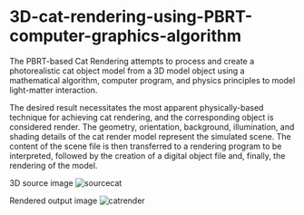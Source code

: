 # 3D-cat-rendering-using-PBRT-computer-graphics-algorithm
The PBRT-based Cat Rendering attempts to process and create a photorealistic cat object model from a 3D model object using a mathematical algorithm, computer program, and physics principles to model light-matter interaction.

The desired result necessitates the most apparent physically-based technique for achieving cat rendering, and the corresponding object is considered render.
The geometry, orientation, background, illumination, and shading details of the cat render model represent the simulated scene. The content of the scene file is then transferred to a rendering program to be interpreted, followed by the creation of a digital object file and, finally, the rendering of the model.


3D source image
![sourcecat](https://user-images.githubusercontent.com/22916069/190535459-82298e6c-4c1c-4b5d-b77b-eef6d4c595b2.jpg)


Rendered output image
![catrender](https://user-images.githubusercontent.com/22916069/190535774-71bfa686-e548-4914-b6a9-d4b7c26fbf5b.png)

